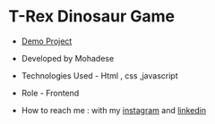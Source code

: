 # T-Rex Dinosaur Game 

- [Demo Project](https://mohadsezare-web.github.io/T-Rex-Dinosaur-Game-/)

- Developed by Mohadese 


- Technologies Used - Html , css ,javascript

- Role - Frontend

- How to reach me : with my [instagram](https://www.instagram.com/mohadsezare_web) and [linkedin](https://www.linkedin.com/in/mohadsezare_web)

